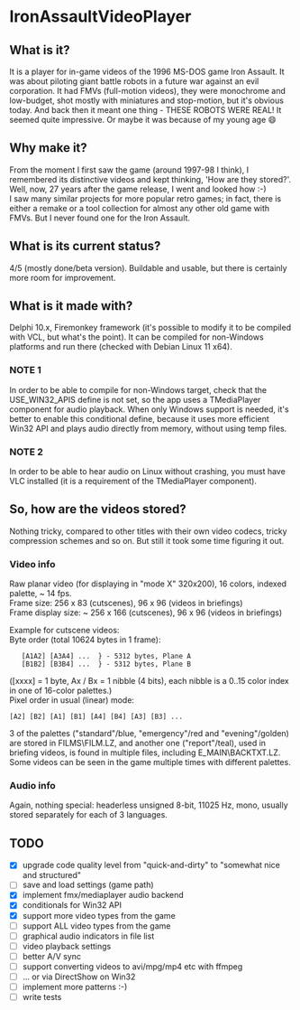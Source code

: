 # IronAssaultVideoPlayer
  
## What is it?  
It is a player for in-game videos of the 1996 MS-DOS game Iron Assault. It was about piloting giant battle robots in a future war against an evil corporation.
 It had FMVs (full-motion videos), they were monochrome and low-budget, shot mostly with miniatures and stop-motion, but it's obvious today. And back then it meant one thing - THESE ROBOTS WERE REAL! It seemed quite impressive. Or maybe it was because of my young age 😄

## Why make it?  
From the moment I first saw the game (around 1997-98 I think), I remembered its distinctive videos and kept thinking, 'How are they stored?'. Well, now, 27 years after the game release, I went and looked how :-)  
I saw many similar projects for more popular retro games; in fact, there is either a remake or a tool collection for almost any other old game with FMVs. But I never found one for the Iron Assault.  
  
## What is its current status? 
4/5 (mostly done/beta version). Buildable and usable, but there is certainly more room for improvement.

## What is it made with?  
Delphi 10.x, Firemonkey framework (it's possible to modify it to be compiled with VCL, but what's the point). It can be compiled for non-Windows platforms and run there (checked with Debian Linux 11 x64).  
  
### NOTE 1  
In order to be able to compile for non-Windows target, check that the USE_WIN32_APIS define is not set, so the app uses a TMediaPlayer component for audio playback. When only Windows support is needed, it's better to enable this conditional define, because it uses more efficient Win32 API and plays audio directly from memory, without using temp files.  
  
### NOTE 2  
In order to be able to hear audio on Linux without crashing, you must have VLC installed (it is a requirement of the TMediaPlayer component).
  
## So, how are the videos stored?  
Nothing tricky, compared to other titles with their own video codecs, tricky compression schemes and so on. But still it took some time figuring it out.  
  
### Video info  
Raw planar video (for displaying in "mode X" 320x200), 16 colors, indexed palette, ~ 14 fps.  
Frame size: 256 x 83 (cutscenes), 96 x 96 (videos in briefings)  
Frame display size: ~ 256 x 166 (cutscenes), 96 x 96 (videos in briefings)  
  
Example for cutscene videos:  
Byte order (total 10624 bytes in 1 frame):  
```  
   [A1A2] [A3A4] ...  } - 5312 bytes, Plane A  
   [B1B2] [B3B4] ...  } - 5312 bytes, Plane B  
```   
([xxxx] = 1 byte, Ax / Bx = 1 nibble (4 bits), each nibble is a 0..15 color index in one of 16-color palettes.)  
Pixel order in usual (linear) mode:  
```  
[A2] [B2] [A1] [B1] [A4] [B4] [A3] [B3] ...  
```  
3 of the palettes ("standard"/blue, "emergency"/red and "evening"/golden) are stored in FILMS\FILM.LZ, and another one ("report"/teal), used in briefing videos, is found in multiple files, including E_MAIN\BACKTXT.LZ. Some videos can be seen in the game multiple times with different palettes.  
  
### Audio info  
Again, nothing special: headerless unsigned 8-bit, 11025 Hz, mono, usually stored separately for each of 3 languages.  

## TODO  
- [x] upgrade code quality level from "quick-and-dirty" to "somewhat nice and structured"  
- [ ] save and load settings (game path)  
- [x] implement fmx/mediaplayer audio backend  
- [x] conditionals for Win32 API  
- [x] support more video types from the game  
- [ ] support ALL video types from the game  
- [ ] graphical audio indicators in file list  
- [ ] video playback settings  
- [ ] better A/V sync  
- [ ] support converting videos to avi/mpg/mp4 etc with ffmpeg  
- [ ] ... or via DirectShow on Win32  
- [ ] implement more patterns :-)  
- [ ] write tests  
